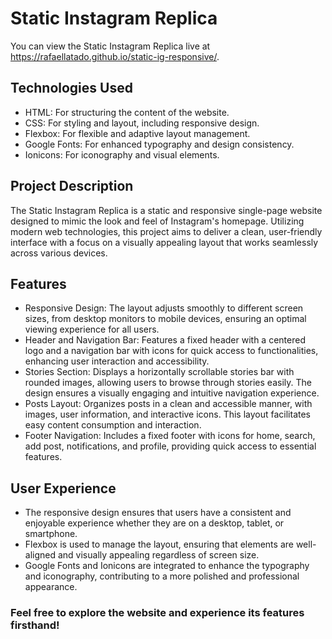 # Static Instagram Replica

You can view the Static Instagram Replica live at <a href="https://rafaellatado.github.io/static-ig-responsive/" target="_blank">https://rafaellatado.github.io/static-ig-responsive/</a>.

## Technologies Used
- HTML: For structuring the content of the website.
- CSS: For styling and layout, including responsive design.
- Flexbox: For flexible and adaptive layout management.
- Google Fonts: For enhanced typography and design consistency.
- Ionicons: For iconography and visual elements.

## Project Description
The Static Instagram Replica is a static and responsive single-page website designed to mimic the look and feel of Instagram's homepage. Utilizing modern web technologies, this project aims to deliver a clean, user-friendly interface with a focus on a visually appealing layout that works seamlessly across various devices.

## Features
- Responsive Design: The layout adjusts smoothly to different screen sizes, from desktop monitors to mobile devices, ensuring an optimal viewing experience for all users.
- Header and Navigation Bar: Features a fixed header with a centered logo and a navigation bar with icons for quick access to functionalities, enhancing user interaction and accessibility.
- Stories Section: Displays a horizontally scrollable stories bar with rounded images, allowing users to browse through stories easily. The design ensures a visually engaging and intuitive navigation experience.
- Posts Layout: Organizes posts in a clean and accessible manner, with images, user information, and interactive icons. This layout facilitates easy content consumption and interaction.
- Footer Navigation: Includes a fixed footer with icons for home, search, add post, notifications, and profile, providing quick access to essential features.

## User Experience
- The responsive design ensures that users have a consistent and enjoyable experience whether they are on a desktop, tablet, or smartphone.
- Flexbox is used to manage the layout, ensuring that elements are well-aligned and visually appealing regardless of screen size.
- Google Fonts and Ionicons are integrated to enhance the typography and iconography, contributing to a more polished and professional appearance.

### Feel free to explore the website and experience its features firsthand!